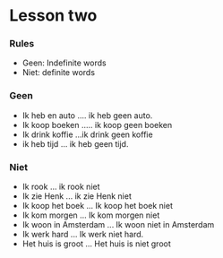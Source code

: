 # Lesson two

### Rules
* Geen: Indefinite words
* Niet: definite words

### Geen
* Ik heb en auto .... ik heb geen auto.
* Ik koop boeken ..... ik koop geen boeken
* Ik drink koffie ...ik drink geen koffie
* ik heb tijd ... ik heb geen tijd.

### Niet
* Ik rook ... ik rook niet
* Ik zie Henk ... ik zie Henk niet
* Ik koop het boek ... Ik koop het boek niet
* Ik kom morgen ... Ik kom morgen niet
* Ik woon in Amsterdam ... Ik woon niet in Amsterdam
* Ik werk hard ... Ik werk niet hard.
* Het huis is groot ... Het huis is niet groot